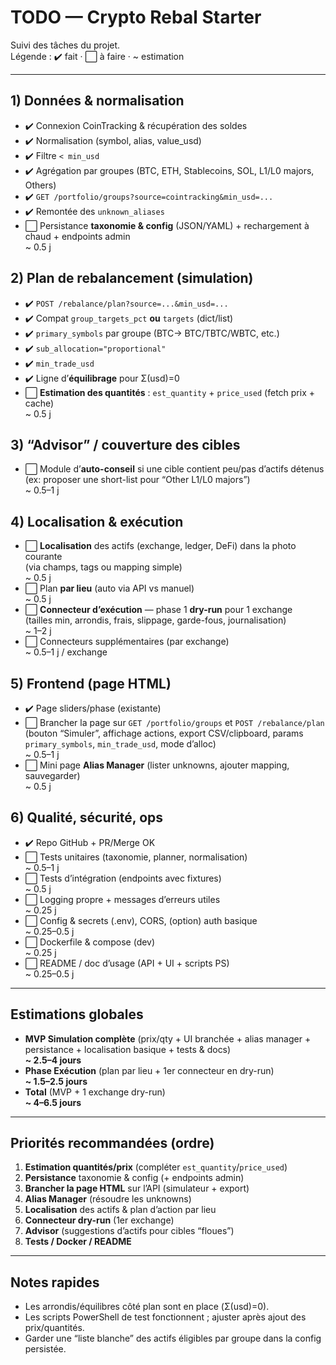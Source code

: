 # TODO — Crypto Rebal Starter

Suivi des tâches du projet.  
Légende : ✔️ fait · ⬜ à faire · ~ estimation

---

## 1) Données & normalisation
- ✔️ Connexion CoinTracking & récupération des soldes
- ✔️ Normalisation (symbol, alias, value_usd)
- ✔️ Filtre `< min_usd`
- ✔️ Agrégation par groupes (BTC, ETH, Stablecoins, SOL, L1/L0 majors, Others)
- ✔️ `GET /portfolio/groups?source=cointracking&min_usd=...`
- ✔️ Remontée des `unknown_aliases`
- ⬜ Persistance **taxonomie & config** (JSON/YAML) + rechargement à chaud + endpoints admin  
  ~ 0.5 j

## 2) Plan de rebalancement (simulation)
- ✔️ `POST /rebalance/plan?source=...&min_usd=...`
- ✔️ Compat `group_targets_pct` **ou** `targets` (dict/list)
- ✔️ `primary_symbols` par groupe (BTC→ BTC/TBTC/WBTC, etc.)
- ✔️ `sub_allocation="proportional"`
- ✔️ `min_trade_usd`
- ✔️ Ligne d’**équilibrage** pour Σ(usd)=0
- ⬜ **Estimation des quantités** : `est_quantity` + `price_used` (fetch prix + cache)  
  ~ 0.5 j

## 3) “Advisor” / couverture des cibles
- ⬜ Module d’**auto-conseil** si une cible contient peu/pas d’actifs détenus  
  (ex: proposer une short-list pour “Other L1/L0 majors”)  
  ~ 0.5–1 j

## 4) Localisation & exécution
- ⬜ **Localisation** des actifs (exchange, ledger, DeFi) dans la photo courante  
  (via champs, tags ou mapping simple)  
  ~ 0.5 j
- ⬜ Plan **par lieu** (auto via API vs manuel)  
  ~ 0.5 j
- ⬜ **Connecteur d’exécution** — phase 1 **dry-run** pour 1 exchange  
  (tailles min, arrondis, frais, slippage, garde-fous, journalisation)  
  ~ 1–2 j
- ⬜ Connecteurs supplémentaires (par exchange)  
  ~ 0.5–1 j / exchange

## 5) Frontend (page HTML)
- ✔️ Page sliders/phase (existante)
- ⬜ Brancher la page sur `GET /portfolio/groups` et `POST /rebalance/plan`  
  (bouton “Simuler”, affichage actions, export CSV/clipboard, params `primary_symbols`, `min_trade_usd`, mode d’alloc)  
  ~ 0.5–1 j
- ⬜ Mini page **Alias Manager** (lister unknowns, ajouter mapping, sauvegarder)  
  ~ 0.5 j

## 6) Qualité, sécurité, ops
- ✔️ Repo GitHub + PR/Merge OK
- ⬜ Tests unitaires (taxonomie, planner, normalisation)  
  ~ 0.5–1 j
- ⬜ Tests d’intégration (endpoints avec fixtures)  
  ~ 0.5 j
- ⬜ Logging propre + messages d’erreurs utiles  
  ~ 0.25 j
- ⬜ Config & secrets (.env), CORS, (option) auth basique  
  ~ 0.25–0.5 j
- ⬜ Dockerfile & compose (dev)  
  ~ 0.25 j
- ⬜ README / doc d’usage (API + UI + scripts PS)  
  ~ 0.25–0.5 j

---

## Estimations globales

- **MVP Simulation complète** (prix/qty + UI branchée + alias manager + persistance + localisation basique + tests & docs)  
  **~ 2.5–4 jours**
- **Phase Exécution** (plan par lieu + 1er connecteur en dry-run)  
  **~ 1.5–2.5 jours**
- **Total** (MVP + 1 exchange dry-run)  
  **~ 4–6.5 jours**

---

## Priorités recommandées (ordre)
1. **Estimation quantités/prix** (compléter `est_quantity`/`price_used`)
2. **Persistance** taxonomie & config (+ endpoints admin)
3. **Brancher la page HTML** sur l’API (simulateur + export)
4. **Alias Manager** (résoudre les unknowns)
5. **Localisation** des actifs & plan d’action par lieu
6. **Connecteur dry-run** (1er exchange)
7. **Advisor** (suggestions d’actifs pour cibles “floues”)
8. **Tests / Docker / README**

---

## Notes rapides
- Les arrondis/équilibres côté plan sont en place (Σ(usd)=0).  
- Les scripts PowerShell de test fonctionnent ; ajuster après ajout des prix/quantités.  
- Garder une “liste blanche” des actifs éligibles par groupe dans la config persistée.